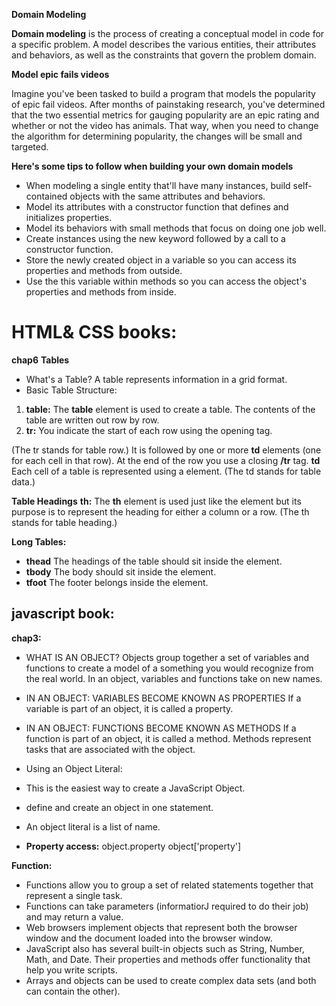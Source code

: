 **Domain Modeling**

**Domain modeling** is the process of creating a conceptual model in code for a specific problem. 
A model describes the various entities, their attributes and behaviors, as well as the constraints 
that govern the problem domain.

**Model epic fails videos**

Imagine you've been tasked to build a program that models the popularity of epic fail videos. 
After months of painstaking research, you've determined that the two essential metrics for gauging 
popularity are an epic rating and whether or not the video has animals. That way, when you need to 
change the algorithm for determining popularity, the changes will be small and targeted.

**Here's some tips to follow when building your own domain models**

- When modeling a single entity that'll have many instances, build self-contained objects with the same attributes and behaviors.
- Model its attributes with a constructor function that defines and initializes properties.
- Model its behaviors with small methods that focus on doing one job well.
- Create instances using the new keyword followed by a call to a constructor function.
- Store the newly created object in a variable so you can access its properties and methods from outside.
- Use the this variable within methods so you can access the object's properties and methods from inside.

# HTML& CSS books:

**chap6**
**Tables**

- What's a Table? A table represents information in a grid format. 
- Basic Table Structure:

1. **table:** The **table** element is used to create a table. The contents of the table are written out row by row.
2. **tr:** You indicate the start of each row using the opening <tr> tag. 

(The tr stands for table row.) It is followed by one or more **td** elements (one for each cell in that row). 
At the end of the row you use a closing **/tr** tag.
**td** Each cell of a table is represented using a <td>element. (The td stands for table data.)

**Table Headings** 
**th:** The **th** element is used just like the <td> element but its purpose is to represent the 
heading for either a column or a row. (The th stands for table heading.) 

**Long Tables:**

- **thead** The headings of the table should sit inside the <thead> element. 
- **tbody** The body should sit inside the <tbody> element. 
- **tfoot** The footer belongs inside the <tfoot> element.


## javascript book:

**chap3:**

- WHAT IS AN OBJECT?
 Objects group together a set of variables and functions to create a model of a something you would recognize
 from the real world. In an object, variables and functions take on new names. 

- IN AN OBJECT: VARIABLES BECOME KNOWN AS PROPERTIES If a variable is part of an object, it is called a 
  property. 

- IN AN OBJECT: FUNCTIONS BECOME KNOWN AS METHODS If a function is part of an object, it is called a method. 
  Methods represent tasks that are associated with the object. 

- Using an Object Literal: 
- This is the easiest way to create a JavaScript Object.
- define and create an object in one statement.
- An object literal is a list of name.

- **Property access:**
  object.property
  object['property']

**Function:**

- Functions allow you to group a set of related statements together that represent a single task. 
- Functions can take parameters (informatiorJ required to do their job) and may return a value. 
- Web browsers implement objects that represent both the browser window and the document loaded into the 
browser window. 
- JavaScript also has several built-in objects such as String, Number, Math, and Date. Their properties and 
methods offer functionality that help you write scripts. 
- Arrays and objects can be used to create complex data sets (and both can contain the other). 



